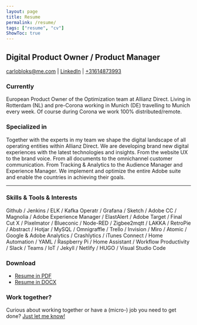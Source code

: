 ```yaml
---
layout: page
title: Resume
permalink: /resume/
tags: ["resume", "cv"]
ShowToc: true
---
```

## Digital Product Owner / Product Manager

[carlobloks@me.com](mailto:carlobloks@me.com) | [LinkedIn](https://www.linkedin.com/in/carlobloks/) | [+31614873993](tel:+31614873993)

### Currently

European Product Owner of the Optimization team at Allianz Direct. Living in Rotterdam (NL) and pre-Corona working in Munich (DE) travelling to Munich every week. Of course during Corona we work 100% distributed/remote.

### Specialized in

Together with the experts in my team we shape the digital landscape of all operating entities within Allianz Direct. We are developing brand new digital experiences with the latest technologies and insights. From the website UX to the brand voice. From all documents to the omnichannel customer communication. From Tracking & Analytics to the Audience Manager and Experience Manager.
We implement and optimize the entire Adobe suite and enable the countries in achieving their goals.

--- 

### Skills & Tools & Interests

Github / Jenkins / ELK / Kafka Operatr / Grafana / Sketch / Adobe CC / Magnolia / Adobe Experience Manager / ElastAlert / Adobe Target / Final Cut X / Pixelmator / Blueconic / Node-RED / Zigbee2mqtt / LAKKA / RetroPie / Abstract / Hotjar / MySQL / Omnigraffle / Trello / Invision / Miro / Atomic / Google & Adobe Analytics / Crashlytics / iTunes Connect / Home Automation / YAML / Raspberry Pi / Home Assistant / Workflow Productivity / Slack / Teams / IoT / Jekyll / Netlify / HUGO / Visual Studio Code

### Download
- [Resume in PDF](/docs/CV_Carlo_Bloks.pdf) 
- [Resume in DOCX](/docs/CV_Carlo_Bloks.docx) 

### Work together?

Curious about working together or have a (micro-) job you need to get done? <a href="https://www.upwork.com/freelancers/~015c33f276db52a739">Just let me know!</a>